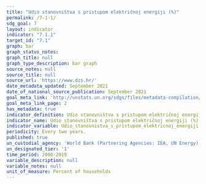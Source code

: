```yaml
---
title: "Udio stanovništva s pristupom električnoj energiji (%)"
permalink: /7-1-1/
sdg_goal: 7
layout: indicator
indicator: "7.1.1"
target_id: "7.1"
graph: bar
graph_status_notes: 
graph_title: null  
graph_type_description: bar graph
source_notes: null
source_title: null
source_url: 'https://www.dzs.hr/'
date_metadata_updated: September 2021
date_of_national_source_publication: September 2021
goal_meta_link: 'http://unstats.un.org/sdgs/files/metadata-compilation/Metadata-Goal-7.pdf'
goal_meta_link_page: 2
has_metadata: true
indicator_definition: Udio stanovništva s pristupom električnoj energiji je postotak stanovništva koje ima pristup električnoj energiji.
indicator_name: Udio stanovništva s pristupom električnoj energiji (%)'
indicator_variable: Udio_stanovnistva_s_pristupom_elektricnoj_energiji
periodicity: Every two years.
published: true
un_custodial_agency: 'World Bank (Partnering Agencies: IEA, UN Energy)'
un_designated_tier: '1'
time_period: 2000-2019
variable_description: null
variable_notes: null
unit_of_measure: Percent of households
---
```


